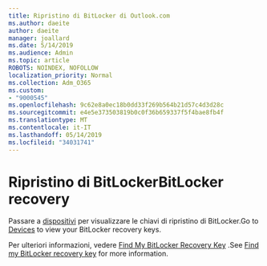 ```yaml
---
title: Ripristino di BitLocker di Outlook.com
ms.author: daeite
author: daeite
manager: joallard
ms.date: 5/14/2019
ms.audience: Admin
ms.topic: article
ROBOTS: NOINDEX, NOFOLLOW
localization_priority: Normal
ms.collection: Adm_O365
ms.custom:
- "9000545"
ms.openlocfilehash: 9c62e8a0ec18b0dd33f269b564b21d57c4d3d28c
ms.sourcegitcommit: e4e5e373503819b0c0f36b659337f5f4bae8fb4f
ms.translationtype: MT
ms.contentlocale: it-IT
ms.lasthandoff: 05/14/2019
ms.locfileid: "34031741"
---
```

# <a name="bitlocker-recovery"></a><span data-ttu-id="c9313-102">Ripristino di BitLocker</span><span class="sxs-lookup"><span data-stu-id="c9313-102">BitLocker recovery</span></span>

<span data-ttu-id="c9313-103">Passare a [dispositivi](https://account.microsoft.com/devices/recoverykey) per visualizzare le chiavi di ripristino di BitLocker.</span><span class="sxs-lookup"><span data-stu-id="c9313-103">Go to [Devices](https://account.microsoft.com/devices/recoverykey) to view your BitLocker recovery keys.</span></span>

<span data-ttu-id="c9313-104">Per ulteriori informazioni, vedere [Find My BitLocker Recovery Key](https://support.microsoft.com/help/4026181) .</span><span class="sxs-lookup"><span data-stu-id="c9313-104">See [Find my BitLocker recovery key](https://support.microsoft.com/help/4026181) for more information.</span></span>